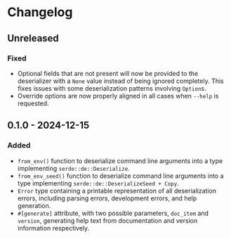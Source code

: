# Changelog

## Unreleased
### Fixed
- Optional fields that are not present will now be provided to the deserializer with a `None` value instead of being ignored completely. This fixes issues with some deserialization patterns involving `Option`s.
- Override options are now properly aligned in all cases when `--help` is requested.

## 0.1.0 - 2024-12-15
### Added
- `from_env()` function to deserialize command line arguments into a type implementing `serde::de::Deserialize`.
- `from_env_seed()` function to deserialize command line arguments into a type implementing `serde::de::DeserializeSeed + Copy`.
- `Error` type containing a printable representation of all deserialization errors, including parsing errors, development errors, and help generation.
- `#[generate]` attribute, with two possible parameters, `doc_item` and `version`, generating help text from documentation and version information respectively.
